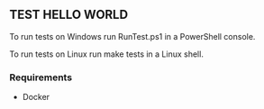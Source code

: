 ## TEST HELLO WORLD

To run tests on Windows run RunTest.ps1 in a PowerShell console.

To run tests on Linux run make tests in a Linux shell.

### Requirements

- Docker
